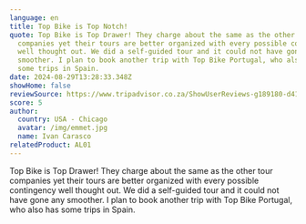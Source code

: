 ```yaml
---
language: en
title: Top Bike is Top Notch!
quote: Top Bike is Top Drawer! They charge about the same as the other tour
  companies yet their tours are better organized with every possible contingency
  well thought out. We did a self-guided tour and it could not have gone any
  smoother. I plan to book another trip with Top Bike Portugal, who also has
  some trips in Spain.
date: 2024-08-29T13:28:33.348Z
showHome: false
reviewSource: https://www.tripadvisor.co.za/ShowUserReviews-g189180-d4105907-r927815925-Top_Bike_Tours_Portugal-Porto_Porto_District_Northern_Portugal.html
score: 5
author:
  country: USA - Chicago
  avatar: /img/emmet.jpg
  name: Ivan Carasco
relatedProduct: AL01
---
```

Top Bike is Top Drawer! They charge about the same as the other tour companies yet their tours are better organized with every possible contingency well thought out. We did a self-guided tour and it could not have gone any smoother. I plan to book another trip with Top Bike Portugal, who also has some trips in Spain.